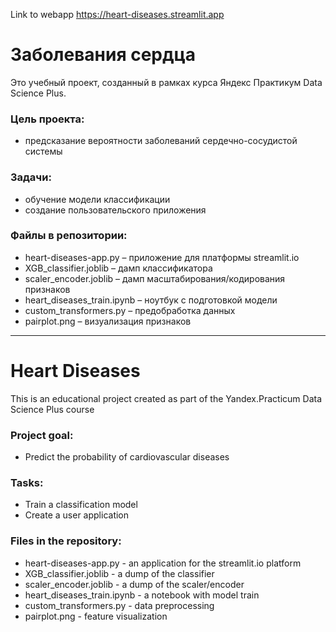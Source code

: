 Link to webapp https://heart-diseases.streamlit.app

# Заболевания сердца

Это учебный проект, созданный в рамках курса Яндекс Практикум Data Science Plus.

### Цель проекта:
- предсказание вероятности заболеваний сердечно-сосудистой системы

### Задачи:
- обучение модели классификации
- создание пользовательского приложения

### Файлы в репозитории:
- heart-diseases-app.py – приложение для платформы streamlit.io
- XGB_classifier.joblib – дамп классификатора
- scaler_encoder.joblib – дамп масштабирования/кодирования признаков
- heart_diseases_train.ipynb – ноутбук с подготовкой модели
- custom_transformers.py – предобработка данных
- pairplot.png – визуализация признаков


---

# Heart Diseases

This is an educational project created as part of the Yandex.Practicum Data Science Plus course

### Project goal:
- Predict the probability of cardiovascular diseases

### Tasks:
- Train a classification model
- Create a user application

### Files in the repository:
- heart-diseases-app.py - an application for the streamlit.io platform
- XGB_classifier.joblib - a dump of the classifier
- scaler_encoder.joblib - a dump of the scaler/encoder
- heart_diseases_train.ipynb - a notebook with model train
- custom_transformers.py - data preprocessing
- pairplot.png - feature visualization




